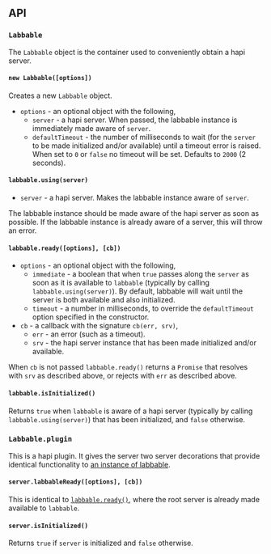 ## API

### `Labbable`
The `Labbable` object is the container used to conveniently obtain a hapi server.

#### `new Labbable([options])`
Creates a new `Labbable` object.
  - `options` - an optional object with the following,
    - `server` - a hapi server.  When passed, the labbable instance is immediately made aware of `server`.
    - `defaultTimeout` - the number of milliseconds to wait (for the `server` to be made initialized and/or available) until a timeout error is raised.  When set to `0` or `false` no timeout will be set. Defaults to `2000` (2 seconds).

#### `labbable.using(server)`
  - `server` - a hapi server.  Makes the labbable instance aware of `server`.

The labbable instance should be made aware of the hapi server as soon as possible.  If the labbable instance is already aware of a server, this will throw an error.

#### `labbable.ready([options], [cb])`
  - `options` - an optional object with the following,
    - `immediate` - a boolean that when `true` passes along the `server` as soon as it is available to `labbable` (typically by calling `labbable.using(server)`).  By default, labbable will wait until the server is both available and also initialized.
    - `timeout` - a number in milliseconds, to override the `defaultTimeout` option specified in the constructor.
  - `cb` - a callback with the signature `cb(err, srv)`,
    - `err` - an error (such as a timeout).
    - `srv` - the hapi server instance that has been made initialized and/or available.

When `cb` is not passed `labbable.ready()` returns a `Promise` that resolves with `srv` as described above, or rejects with `err` as described above.

#### `labbable.isInitialized()`
Returns `true` when `labbable` is aware of a hapi server (typically by calling `labbable.using(server)`) that has been initialized, and `false` otherwise.


### `Labbable.plugin`
This is a hapi plugin.  It gives the server two server decorations that provide identical functionality to [an instance of labbable](#new-labbableserver).

#### `server.labbableReady([options], [cb])`
This is identical to [`labbable.ready()`](#labbablereadyoptions-cb), where the root server is already made available to `labbable`.

#### `server.isInitialized()`
Returns `true` if `server` is initialized and `false` otherwise.
